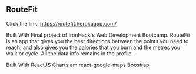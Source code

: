## RouteFit


Click the link: https://routefit.herokuapp.com/



Built With
Final project of IronHack´s Web Development Bootcamp. RouteFit is an app that gives you the best directions between the points you need to reach, and also gives you the calories that you burn and the metres
you walk or cycle. All the data info remains in the profile.

Built With
ReactJS
Charts.am
react-google-maps
Boostrap


